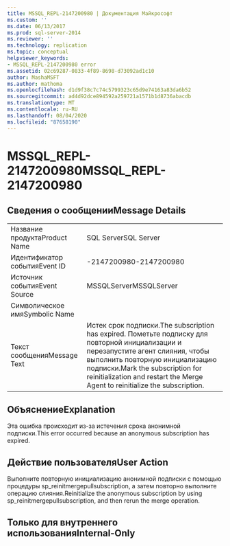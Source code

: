 ```yaml
---
title: MSSQL_REPL-2147200980 | Документация Майкрософт
ms.custom: ''
ms.date: 06/13/2017
ms.prod: sql-server-2014
ms.reviewer: ''
ms.technology: replication
ms.topic: conceptual
helpviewer_keywords:
- MSSQL_REPL-2147200980 error
ms.assetid: 02c69287-0833-4f89-8698-d73092ad1c10
author: MashaMSFT
ms.author: mathoma
ms.openlocfilehash: d1d9f38c7c74c5799323c65d9e74163a83da6b52
ms.sourcegitcommit: ad4d92dce894592a259721a1571b1d8736abacdb
ms.translationtype: MT
ms.contentlocale: ru-RU
ms.lasthandoff: 08/04/2020
ms.locfileid: "87658190"
---
```

# <a name="mssql_repl-2147200980"></a><span data-ttu-id="99e0e-102">MSSQL_REPL-2147200980</span><span class="sxs-lookup"><span data-stu-id="99e0e-102">MSSQL_REPL-2147200980</span></span>
    
## <a name="message-details"></a><span data-ttu-id="99e0e-103">Сведения о сообщении</span><span class="sxs-lookup"><span data-stu-id="99e0e-103">Message Details</span></span>  
  
|||  
|-|-|  
|<span data-ttu-id="99e0e-104">Название продукта</span><span class="sxs-lookup"><span data-stu-id="99e0e-104">Product Name</span></span>|<span data-ttu-id="99e0e-105">SQL Server</span><span class="sxs-lookup"><span data-stu-id="99e0e-105">SQL Server</span></span>|  
|<span data-ttu-id="99e0e-106">Идентификатор события</span><span class="sxs-lookup"><span data-stu-id="99e0e-106">Event ID</span></span>|<span data-ttu-id="99e0e-107">-2147200980</span><span class="sxs-lookup"><span data-stu-id="99e0e-107">-2147200980</span></span>|  
|<span data-ttu-id="99e0e-108">Источник события</span><span class="sxs-lookup"><span data-stu-id="99e0e-108">Event Source</span></span>|<span data-ttu-id="99e0e-109">MSSQLServer</span><span class="sxs-lookup"><span data-stu-id="99e0e-109">MSSQLServer</span></span>|  
|<span data-ttu-id="99e0e-110">Символическое имя</span><span class="sxs-lookup"><span data-stu-id="99e0e-110">Symbolic Name</span></span>||  
|<span data-ttu-id="99e0e-111">Текст сообщения</span><span class="sxs-lookup"><span data-stu-id="99e0e-111">Message Text</span></span>|<span data-ttu-id="99e0e-112">Истек срок подписки.</span><span class="sxs-lookup"><span data-stu-id="99e0e-112">The subscription has expired.</span></span> <span data-ttu-id="99e0e-113">Пометьте подписку для повторной инициализации и перезапустите агент слияния, чтобы выполнить повторную инициализацию подписки.</span><span class="sxs-lookup"><span data-stu-id="99e0e-113">Mark the subscription for reinitialization and restart the Merge Agent to reinitialize the subscription.</span></span>|  
  
## <a name="explanation"></a><span data-ttu-id="99e0e-114">Объяснение</span><span class="sxs-lookup"><span data-stu-id="99e0e-114">Explanation</span></span>  
 <span data-ttu-id="99e0e-115">Эта ошибка происходит из-за истечения срока анонимной подписки.</span><span class="sxs-lookup"><span data-stu-id="99e0e-115">This error occurred because an anonymous subscription has expired.</span></span>  
  
## <a name="user-action"></a><span data-ttu-id="99e0e-116">Действие пользователя</span><span class="sxs-lookup"><span data-stu-id="99e0e-116">User Action</span></span>  
 <span data-ttu-id="99e0e-117">Выполните повторную инициализацию анонимной подписки с помощью процедуры sp_reinitmergepullsubscription, а затем повторно выполните операцию слияния.</span><span class="sxs-lookup"><span data-stu-id="99e0e-117">Reinitialize the anonymous subscription by using sp_reinitmergepullsubscription, and then rerun the merge operation.</span></span>  
  
## <a name="internal-only"></a><span data-ttu-id="99e0e-118">Только для внутреннего использования</span><span class="sxs-lookup"><span data-stu-id="99e0e-118">Internal-Only</span></span>  
  

